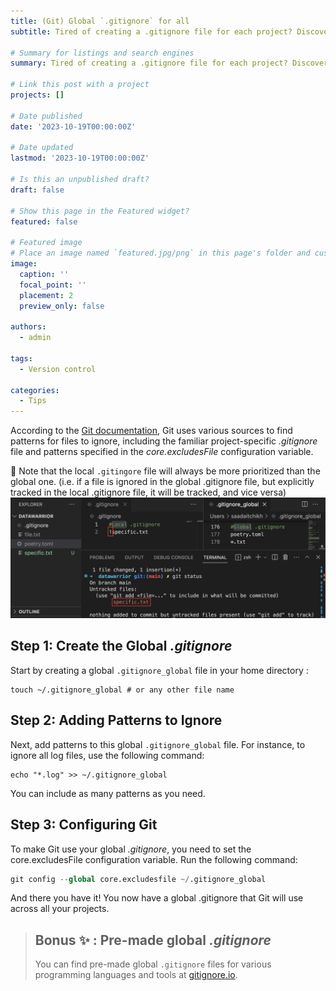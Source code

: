 ```yaml
---
title: (Git) Global `.gitignore` for all
subtitle: Tired of creating a .gitignore file for each project? Discover a more efficient approach; a global .gitignore file that works across all your projects!

# Summary for listings and search engines
summary: Tired of creating a .gitignore file for each project? Discover a more efficient approach; a global .gitignore file that works across all your projects!

# Link this post with a project
projects: []

# Date published
date: '2023-10-19T00:00:00Z'

# Date updated
lastmod: '2023-10-19T00:00:00Z'

# Is this an unpublished draft?
draft: false

# Show this page in the Featured widget?
featured: false

# Featured image
# Place an image named `featured.jpg/png` in this page's folder and customize its options here.
image:
  caption: ''
  focal_point: ''
  placement: 2
  preview_only: false

authors:
  - admin

tags:
  - Version control

categories:
  - Tips
---
```


According to the [Git documentation](https://git-scm.com/docs/gitignore#_configuration), Git uses various sources to find patterns for files to ignore, including the familiar project-specific *.gitignore* file and patterns specified in the *core.excludesFile* configuration variable.

📝 Note that the local `.gitingore` file will always be more prioritized than the global one. (i.e. if a file is ignored in the global .gitignore file, but explicitly tracked in the local .gitignore file, it will be tracked, and vice versa)
![Example](git.png)

## Step 1: Create the Global *.gitignore*

Start by creating a global `.gitignore_global` file in your home directory :

```shell
touch ~/.gitignore_global # or any other file name
```

## Step 2: Adding Patterns to Ignore
Next, add patterns to this global `.gitignore_global` file. For instance, to ignore all log files, use the following command:

```shell
echo "*.log" >> ~/.gitignore_global
```
You can include as many patterns as you need.

## Step 3: Configuring Git

To make Git use your global *.gitignore*, you need to set the core.excludesFile configuration variable. Run the following command:

```python
git config --global core.excludesfile ~/.gitignore_global
```
And there you have it! You now have a global .gitignore that Git will use across all your projects.


> ## Bonus ✨ : Pre-made global *.gitignore*
> You can find pre-made global `.gitignore` files for various programming languages and tools at [gitignore.io](https://www.toptal.com/developers/gitignore).

